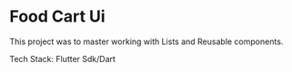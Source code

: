 # Food Cart Ui

This project was to master working with Lists and Reusable components.

Tech Stack:
Flutter Sdk/Dart
